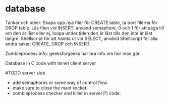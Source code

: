 # database

Tankar och idéer:
Skapa upp nya filer för CREATE table, ta bort filerna för DROP table.
Lås filen vid INSERT, använd semaphore, 0 och 1 för att säga till om den är låst eller ej, loopa under tiden den är låst tills den inte är låst längre.
Shellscript för att hämta ut vid SELECT, använd Shellscript för alla andra saker, CREATE, DROP och INSERT.

Zombieprocess info: geeksforgeeks har bra info om hur man gör.


Database in C code with telnet client server


#TODO server side
* add semaphores or some way of control flow.
* make sure to close the main socket.
* zombieprocess checker and killer in server(?) code.
